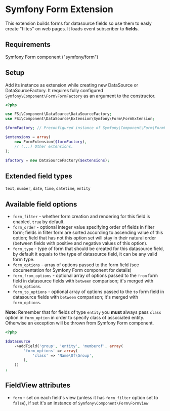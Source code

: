 # Symfony Form Extension #

This extension builds forms for datasource fields so use them to easly create "filtes" on web pages.
It loads event subscriber to **fields**.

## Requirements ##

Symfony Form component ("symfony/form")

## Setup ##

Add its instance as extension while creating new DataSource or DataSourceFactory. It requires fully configured
``Symfony\Component\Form\FormFactory`` as an argument to the constructor.

``` php
<?php

use FSi\Component\DataSource\DataSourceFactory;
use FSi\Component\DataSource\Extension\Symfony\Form\FormExtension;

$formFactory; // Preconfigured instance of Symfony\Component\Form\FormFactory

$extensions = array(
    new FormExtension($formFactory),
    // (...) Other extensions.
);

$factory = new DataSourceFactory($extensions);

```

## Extended field types ##

``text``, ``number``, ``date``, ``time``, ``datetime``, ``entity``

## Available field options ##

* ``form_filter`` - whether form creation and rendering for this field is enabled, ``true`` by default.
* ``form_order`` - optional integer value specifying order of fields in filter form; fields in filter form are sorted according
  to ascending value of this option; field that has not this option set will stay in their natural order (between fields with
  positive and negative values of this option).
* ``form_type`` - type of form that should be created for this datasource field, by default it equals to the type of datasource
  field, it can be any valid form type.
* ``form_options`` - array of options passed to the form field (see documentation for Symfony Form component for details)
* ``form_from_options`` - optional array of options passed to the ``from`` form field in datasource fields with ``between``
  comparison; it's merged with ``form_options``.
* ``form_to_options`` - optional array of options passed to the ``to`` form field in datasource fields with ``between``
  comparison; it's merged with ``form_options``.

**Note**: Remember that for fields of type ``entity`` you **must** always pass ``class`` option in ``form_option`` in order to
specify class of associated entity. Otherwise an exception will be thrown from Symfony Form component.

``` php
<?php

$datasource
    ->addField('group', 'entity', 'memberof', array(
        'form_options' => array(
            'class' => 'Name\Of\Group',
        ),
    ))
;

```
 
## FieldView attributes ##

* ``form`` - set on each field's view (unless it has ``form_filter`` option set to ``false``), if set it's an instance of
  ``Symfony\Component\Form\FormView``
